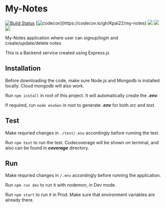 # My-Notes

[![Build Status](https://travis-ci.com/Kpal22/my-notes.svg?style=popout)](https://travis-ci.com/Kpal22/my-notes)
[![codecov](https://codecov.io/gh/Kpal22/my-notes/branch/main/graph/badge.svg?)](https://codecov.io/gh/Kpal22/my-notes)
![](https://img.shields.io/github/last-commit/Kpal22/my-notes.svg?style=popout)
![](https://img.shields.io/github/repo-size/Kpal22/my-notes.svg?style=popout)
![](https://img.shields.io/snyk/vulnerabilities/github/Kpal22/my-notes.svg?style=popout)

My-Notes application where user can signup/login and create/update/delete notes

This is a Backend service created using Express.js

## Installation

Before downloading the code, make sure Node.js and Mongodb is installed locally. Cloud mongodb will also work.

Run `npm install` in root of this project. It will automatically create the ***.env***.

If required, run `node envGen` in root to generate ***.env*** for both _src_ and _test_.

## Test

Make requried changes in `./test/.env` accordingly before running the test.

Run `npm test` to run the test. Codecoverage will be shown on terminal, and also can be found in ***coverage*** directory.

## Run

Make requried changes in `/.env` accordingly before running the application.

Run `npm run dev` to run it with nodemon, in Dev mode.

Run `npm start` to run it in Prod. Make sure that environment variables are already there.
